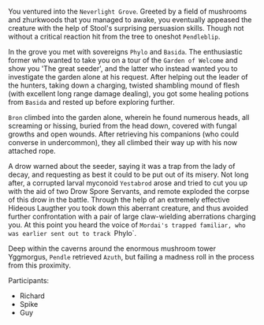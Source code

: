 You ventured into the `Neverlight Grove`. Greeted by a field of mushrooms and zhurkwoods that you managed to awake, you eventually appeased the creature with the help of Stool's surprising persuasion skills. Though not without a critical reaction hit from the tree to oneshot `Pendleblip`.

In the grove you met with sovereigns `Phylo` and `Basida`. The enthusiastic former who wanted to take you on a tour of the `Garden of Welcome` and show you 'The great seeder', and the latter who instead wanted you to investigate the garden alone at his request. After helping out the leader of the hunters, taking down a charging, twisted shambling mound of flesh (with excellent long range damage dealing), you got some healing potions from `Basida` and rested up before exploring further.

`Bron` climbed into the garden alone, wherein he found numerous heads, all screaming or hissing, buried from the head down, covered with fungal growths and open wounds. After retrieving his companions (who could converse in undercommon), they all climbed their way up with his now attached rope.

A drow warned about the seeder, saying it was a trap from the lady of decay, and requesting as best it could to be put out of its misery. Not long after, a corrupted larval myconoid `Yestabrod` arose and tried to cut you up with the aid of two Drow Spore Servants, and remote exploded the corpse of this drow in the battle. Through the help of an extremely effective Hideous Laugther you took down this aberrant creature, and thus avoided further confrontation with a pair of large claw-wielding aberrations charging you. At this point you heard the voice of `Mordai's trapped familiar, who was earlier sent out to track `Phylo`.

Deep within the caverns around the enormous mushroom tower Yggmorgus, `Pendle` retrieved `Azuth`, but failing a madness roll in the process from this proximity.

Participants:
- Richard
- Spike
- Guy